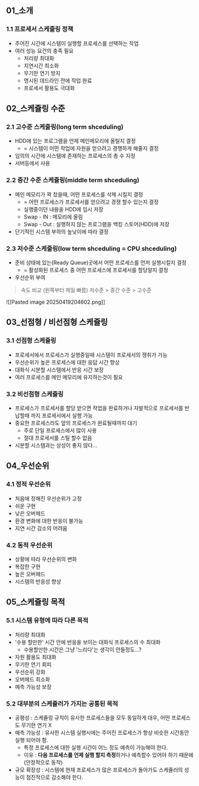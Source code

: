## 01_소개
### 1.1 프로세서 스케줄링 정책
- 주어진 시간에 시스템이 실행할 프로세스를 선택하는 작업
- 여러 성능 요건의 충족 필요
	- 처리량 최대화
	- 지연시간 최소화
	- 무기한 연기 방지
	- 명시된 데드라인 전에 작업 완료
	- 프로세서 활용도 극대화

## 02_스케쥴링 수준
### 2.1 고수준 스케줄링(long term shceduling)
- HDD에 있는 프로그램을 언제 메인메모리에 올릴지 결정
	- = 시스템이 어떤 작업에 자원을 얻으려고 경쟁하게 해줄지 결정
- 임의의 시간에 시스템에 존재하는 프로세스의 총 수 지정
- 서버등에서 사용
### 2.2 중간 수준 스케쥴링(middle term shceduling)
- 메인 메모리가 꽉 찼을때, 어떤 프로세스를 삭제 시킬지 결정
	- = 어떤 프로세스가 프로세서를 얻으려고 경쟁 할수 있는지 결정
	- 실행중이던 내용을 HDD에 임시 저장
	- Swap - IN : 메모리에 올림
	- Swap - Out : 실행하지 않는 프로그램을 백킹 스토어(HDD)에 저장
- 단기적인 시스템 부하의 높낮이에 따라 결정

### 2.3 저수준 스케줄링(low term shceduling = CPU shceduling)
- 준비 상태에 있는(Ready Queue)곳에서 어떤 프로세스를 먼저 실행시킬지 결정
	-  = 활성화된 프로세스 중 어떤 프로세스에 프로세서를 할당알지 결정
- 우선순위 부여

> 속도 비교 (왼쪽부터 제일 빠름)
> 저수준 > 중간 수준 > 고수준

![[Pasted image 20250419204602.png]]

## 03_선점형 / 비선점형 스케쥴링
### 3.1 선점형 스케쥴링
- 프로세서에서 프로세스가 실행중일때 시스템이 프로세서의 쟁취가 가능
- 우선순위가 높은 프로세스에 대한 응답 시간 향상
- 대화식 시분할 시스템에서 반응 시간 보장
- 여러 프로세스를 메인 메모리에 유지하는것이 필요

### 3.2 비선점형 스케쥴링
- 프로세스가 프로세서를 할당 받으면 작업을 완료하거나 자발적으로 프로세서를 반납할때 까지 프로세서에서 실행 가능
- 중요한 프로세스라도 앞의 프로세스가 완료될때까지 대기
	- 주로 단일 프로세스에서 많이 사용
	- 절대 프로세서를 스틸 할수 없음
- 시분할 시스템과는 상성이 좋지 않다...

## 04_우선순위

### 4.1 정적 우선순위
- 처음에 정해진 우선순위가 고정
- 쉬운 구현
- 낮은 오버헤드
- 환경 변화에 대한 반응이 불가능
- 지연 시간 감소의 어려움

### 4.2 동적 우선순위
- 상황에 따라 우선순위의 변화
- 복잡한 구현
- 높은 오버헤드
- 시스템의 반응성 향상

## 05_스케쥴링 목적
### 5.1 시스템 유형에 따라 다른 목적
- 처리량 최대화
- '수용 할만한' 시간 안에 반응을 보이는 대화식 프로세스의 수 최대화
	- 수용할만한 시간은 그냥 '느리다'는 생각이 안들정도...?
- 자원 활용도 최대화
- 무기한 연기 회피
- 우선순위 강화
- 오버헤드 최소화
- 예측 가능성 보장

### 5.2 대부분의 스케쥴러가 가지는 공통된 목적
- 공평성 : 스케쥴링 규칙이 유사한 프로세스들을 모두 동일하게 대우, 어떤 프로세스도 무기한 연기 X
- 예측 가능성 : 유사한 시스템 실행시에는 주어진 프로세스가 항상 비슷한 시간동안 실행 되어야 함.
	- 특정 프로세스에 대한 실행 시간이 어느 정도 예측이 가능해야 한다.
	- 이유 : **다음 프로세스를 언제 실행 할지 측정**하거나 예측할수 있어야 하기 때문에(안정적으로 동작)
- 규모 확장성 : 시스템에 현재 프로세스가 많은 프로세스가 돌아가도 스케쥴러의 성능이 점진적으로 감소해야 한다.

